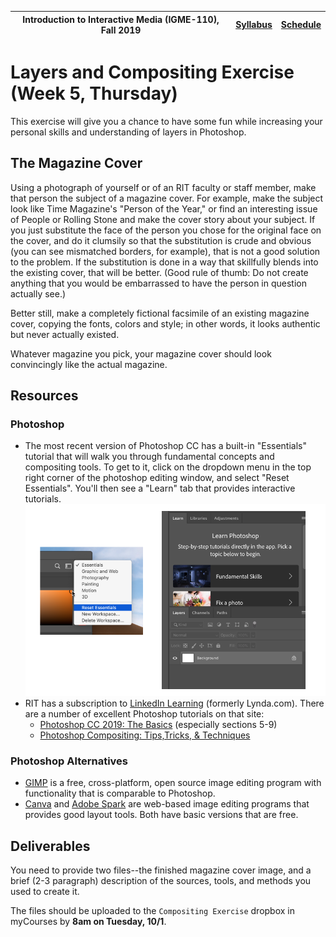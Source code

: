 <a name="start"></a>

|  Introduction to Interactive Media (IGME-110), Fall 2019 | [Syllabus](https://lawleyfall2019.github.io/110-fall2019/) | [Schedule](https://lawleyfall2019.github.io/110-fall2019/schedule.html) |
|----|----|----|

# Layers and Compositing Exercise (Week 5, Thursday)

This exercise will give you a chance to have some fun while increasing your personal skills and understanding of layers in Photoshop.

## The Magazine Cover

Using a photograph of yourself or of an RIT faculty or staff member, make that person the subject of a magazine cover.  For example, make the subject look like Time Magazine's "Person of the Year," or find an interesting issue of People or Rolling Stone and make the cover story about your subject. If you just substitute the face of the person you chose for the original face on the cover, and do it clumsily so that the substitution is crude and obvious (you can see mismatched borders, for example), that is not a good solution to the problem.  If the substitution is done in a way that skillfully blends into the existing cover, that will be better. (Good rule of thumb: Do not create anything that you would be embarrassed to have the person in question actually see.)

Better still, make a completely fictional facsimile of an existing magazine cover, copying the fonts, colors and style; in other words, it looks authentic but never actually existed.

Whatever magazine you pick, your magazine cover should look convincingly like the actual magazine.

## Resources
### Photoshop
- The most recent version of Photoshop CC has a built-in "Essentials" tutorial that will walk you through fundamental concepts and compositing tools. To get to it, click on the dropdown menu in the top right corner of the photoshop editing window, and select "Reset Essentials". You'll then see a "Learn" tab that provides interactive tutorials. 
![Photoshop tutorials](essentials.png) 
- RIT has a subscription to [LinkedIn Learning](https://www.linkedin.com/checkpoint/enterprise/login/42272537?application=learning) (formerly Lynda.com). There are a number of excellent Photoshop tutorials on that site:
    - [Photoshop CC 2019: The Basics](https://www.linkedin.com/learning/photoshop-cc-2019-essential-training-the-basics/welcome-to-the-essentials-of-photoshop?u=42272537) (especially sections 5-9)
    - [Photoshop Compositing: Tips,Tricks, & Techniques](https://www.linkedin.com/learning/photoshop-compositing-tips-tricks-techniques/welcome-2?u=42272537)

### Photoshop Alternatives
- [GIMP](https://www.gimp.org/) is a free, cross-platform, open source image editing program with functionality that is comparable to Photoshop. 
- [Canva](http://canva.com) and [Adobe Spark](https://www.gimp.org/) are web-based image editing programs that provides good layout tools. Both have basic versions that are free. 

## Deliverables
You need to provide two files--the finished magazine cover image, and a brief (2-3 paragraph) description of the sources, tools, and methods you used to create it. 

The files should be uploaded to the `Compositing Exercise` dropbox in myCourses by **8am on Tuesday, 10/1**. 
